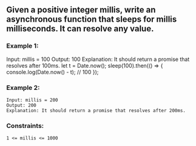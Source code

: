 ## Given a positive integer millis, write an asynchronous function that sleeps for millis milliseconds. It can resolve any value.


### Example 1:
   Input: millis = 100
    Output: 100
    Explanation: It should return a promise that resolves after 100ms.
    let t = Date.now();
    sleep(100).then(() => {
    console.log(Date.now() - t); // 100
    });
### Example 2:
    Input: millis = 200
    Output: 200
    Explanation: It should return a promise that resolves after 200ms.


### Constraints:
    1 <= millis <= 1000